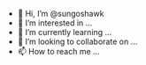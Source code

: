 - 👋 Hi, I’m @sungoshawk
- 👀 I’m interested in ...
- 🌱 I’m currently learning ...
- 💞️ I’m looking to collaborate on ...
- 📫 How to reach me ...

<!---
sungoshawk/sungoshawk is a ✨ special ✨ repository because its `README.md` (this file) appears on your GitHub profile.
You can click the Preview link to take a look at your changes.
--->
